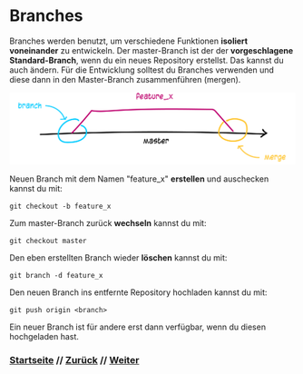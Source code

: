 # Branches

Branches werden benutzt, um verschiedene Funktionen **isoliert voneinander** zu entwickeln. Der master-Branch ist der der **vorgeschlagene Standard-Branch**, wenn du ein neues Repository erstellst. Das kannst du auch ändern. Für die Entwicklung solltest du Branches verwenden und diese dann in den Master-Branch zusammenführen (mergen).

![Git-Workflow](./assets/images/git_branching.png)

Neuen Branch mit dem Namen "feature_x" **erstellen** und auschecken kannst du mit:

```
git checkout -b feature_x
```

Zum master-Branch zurück **wechseln** kannst du mit:

```
git checkout master
```

Den eben erstellten Branch wieder **löschen** kannst du mit:

```
git branch -d feature_x
```

Den neuen Branch ins entfernte Repository hochladen kannst du mit:

```
git push origin <branch>
```

Ein neuer Branch ist für andere erst dann verfügbar, wenn du diesen hochgeladen hast.

### [Startseite](start.md) // [Zurück](revert.md) // [Weiter](tagging.md)

